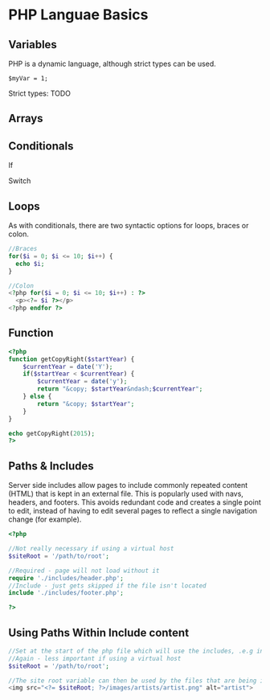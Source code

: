 # PHP Languae Basics

## Variables

PHP is a dynamic language, although strict types can be used.

`
$myVar = 1;
`

Strict types: TODO

## Arrays

## Conditionals

If

Switch

## Loops

As with conditionals, there are two syntactic options for loops, braces or colon.

```php
//Braces
for($i = 0; $i <= 10; $i++) {
  echo $i;
}

//Colon
<?php for($i = 0; $i <= 10; $i++) : ?>
  <p><?= $i ?></p>
<?php endfor ?>

```

## Function

```php
<?php
function getCopyRight($startYear) {
    $currentYear = date('Y');
    if($startYear < $currentYear) {
        $currentYear = date('y');
        return "&copy; $startYear&ndash;$currentYear";
    } else {
        return "&copy; $startYear";
    }
}

echo getCopyRight(2015);
?>
```

## Paths & Includes

Server side includes allow pages to include commonly repeated content (HTML)
that is kept in an external file. This is popularly used with navs, headers, and footers.
This avoids redundant code and creates a single point to edit, instead of having to edit several
pages to reflect a single navigation change (for example).

```php
<?php

//Not really necessary if using a virtual host
$siteRoot = '/path/to/root';

//Required - page will not load without it
require './includes/header.php';
//Include - just gets skipped if the file isn't located
include './includes/footer.php';

?>
```

## Using Paths Within Include content

```php
//Set at the start of the php file which will use the includes, .e.g index.php
//Again - less important if using a virtual host
$siteRoot = '/path/to/root';

//The site root variable can then be used by the files that are being included, e.g. header.php
<img src="<?= $siteRoot; ?>/images/artists/artist.png" alt="artist">

```
